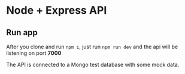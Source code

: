 # Node + Express API

## Run app

After you clone and run ```npm i```, just run ```npm run dev``` and the api will be listening on port __7000__

The API is connected to a Mongo test database with some mock data.
